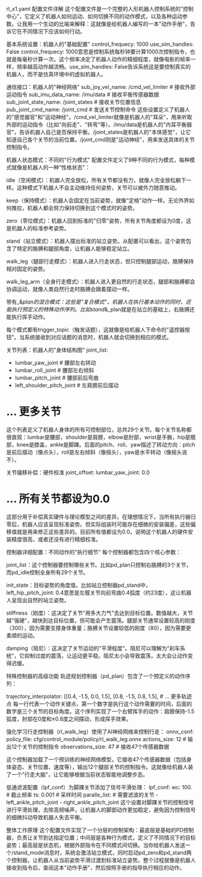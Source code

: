 rl_x1.yaml 配置文件详解
这个配置文件是一个完整的人形机器人控制系统的"控制中心"，它定义了机器人如何运动、如何切换不同的动作模式，以及各种运动参数。让我用一个生动的比喻来解释：这就像是给机器人编写的一本"动作手册"，告诉它在不同情况下应该如何行动。

基本系统设置：机器人的"基础配置"
<YAML>
control_frequecy: 1000
use_sim_handles: False
control_frequecy: 1000意思是控制系统每秒钟要计算1000次控制指令，也就是每毫秒计算一次。这个频率决定了机器人动作的精细程度，就像电影的帧率一样，频率越高动作越流畅。use_sim_handles: False告诉系统这是要控制真实的机器人，而不是仿真环境中的虚拟机器人。

通信接口：机器人的"神经网络"
<YAML>
sub_joy_vel_name: /cmd_vel_limiter      # 接收外部运动指令
sub_imu_data_name: /imu/data            # 接收平衡传感器数据
sub_joint_state_name: /joint_states     # 接收关节位置信息
pub_joint_cmd_name: /joint_cmd          # 发送关节控制命令
这些设置定义了机器人的"感觉器官"和"运动神经"。/cmd_vel_limiter就像是机器人的"耳朵"，用来听取外部的运动指令（比如"向前走"、"转弯"等）。/imu/data是机器人的"内耳平衡器官"，告诉机器人自己是否保持平衡。/joint_states是机器人的"本体感觉"，让它知道自己各个关节的当前位置。/joint_cmd则是"运动神经"，用来发送具体的关节控制指令。

机器人状态模式：不同的"行为模式"
配置文件定义了9种不同的行为模式，每种模式就像是机器人的一种"性格状态"：

idle（空闲模式）：机器人完全放松，所有关节都没有力，就像人完全放松躺下一样。这种模式下机器人不会主动维持任何姿势，关节可以被外力随意推动。

keep（保持模式）：机器人会固定在当前姿势，就像"定格"动作一样。无论外界如何推拉，机器人都会努力保持切换到这个模式时的姿势。

zero（零位模式）：机器人回到标准的"归零"姿势，所有关节角度都设为0度，这是机器人的标准参考姿势。

stand（站立模式）：机器人摆出标准的站立姿势。从配置可以看出，这个姿势包含了特定的胳膊和腿部角度，让机器人能够稳定站立。

walk_leg（腿部行走模式）：机器人进入行走状态，但只控制腿部运动，胳膊保持相对固定的姿势。

walk_leg_arm（全身行走模式）：机器人进入更自然的行走状态，腿部和胳膊都会协调运动，就像人类自然行走时胳膊会跟着摆动一样。

带有_&_plan的混合模式：这些是"复合模式"，机器人在执行基本动作的同时，还能执行预定义的特殊动作序列。比如stand_&_plan就是在站立的基础上，右胳膊还能执行挥手动作。

每个模式都有trigger_topic（触发话题），这就像是给机器人下命令的"遥控器按钮"。当系统接收到对应话题的消息时，机器人就会切换到相应的模式。

关节列表：机器人的"身体结构图"
<YAML>
joint_list:
  - lumbar_yaw_joint        # 腰部左右转动
  - lumbar_roll_joint       # 腰部左右倾斜
  - lumbar_pitch_joint      # 腰部前后弯曲
  - left_shoulder_pitch_joint  # 左肩膀前后摆动
  # ... 更多关节
这个列表定义了机器人身体的所有可控制部位，总共29个关节。每个关节名称都很直观：lumbar是腰部，shoulder是肩膀，elbow是肘部，wrist是手腕，hip是髋部，knee是膝盖，ankle是脚踝。后面的pitch、roll、yaw描述了转动方向：pitch是前后摆动（像点头），roll是左右倾斜（像摇头），yaw是水平转动（像摇头说不）。

关节偏移补偿：硬件校准
<YAML>
joint_offset:
  lumbar_yaw_joint: 0.0
  # ... 所有关节都设为0.0
这部分用于补偿真实硬件与理论模型之间的差异。在理想情况下，当所有执行器归零后，机器人应该呈现标准姿势。但实际组装时可能存在细微的安装偏差，这些偏移值就是用来修正这些差异的。目前所有值都设为0.0，说明这个机器人的硬件安装精度很高，或者还没有进行精细校准。

控制器详细配置：不同动作的"执行细节"
每个控制器都包含四个核心参数：

joint_list：这个控制器要控制哪些关节。比如pd_plan只控制右胳膊的3个关节，而pd_idle控制全身所有29个关节。

init_state：目标姿势的角度值。比如站立控制器pd_stand中，left_hip_pitch_joint: 0.4意思是左髋关节向前弯曲0.4弧度（约23度），这让机器人呈现出自然的站立姿势。

stiffness（刚度）：这决定了关节"用多大力气"去达到目标位置。数值越大，关节越"强硬"，越快到达目标位置，但可能会产生震荡。腿部关节通常设置较高的刚度（300），因为需要支撑身体重量；胳膊关节设置较低的刚度（80），因为需要更柔顺的运动。

damping（阻尼）：这决定了关节运动的"平滑程度"。阻尼可以理解为"刹车系统"，它抑制过度的震荡，让运动更平稳。阻尼太小会导致震荡，太大会让动作变得迟缓。

特殊控制器的高级功能
轨迹规划控制器（pd_plan）包含了一个预定义的动作序列：

<YAML>
trajectory_interpolator: [[0.4, -1.5,  0.0, 1.5],
                         [0.8, -1.5,  0.8, 1.5],
                         # ... 更多轨迹点
每一行代表一个动作关键点，第一个数字是执行这个动作需要的时间，后面的数字是三个关节的目标角度。这个序列实现了一个右臂挥手的动作：肩膀保持-1.5弧度，肘部在0度和±0.8度之间摆动，形成挥手效果。

强化学习行走控制器（rl_walk_leg）使用了AI神经网络来控制行走：
<YAML>
onnx_conf:
  policy_file: cfg/control_module/policy/rl_walk_leg.onnx
  actions_size: 12        # 输出12个关节的控制指令
  observations_size: 47   # 接收47个传感器数据
  
这个控制器加载了一个预训练的神经网络模型，它接收47个传感器数据（包括身体姿态、关节位置、速度等），输出12个腿部关节的控制指令。这就像给机器人装了一个"行走大脑"，让它能够根据当前状态智能地调整步态。

低通滤波配置（lpf_conf）为脚踝关节添加了信号平滑处理：
<YAML>
lpf_conf:
  wc: 100.        # 截止频率
  ts: 0.001       # 采样时间
  paralle_list:   # 需要滤波的关节
    - left_ankle_pitch_joint
    - right_ankle_pitch_joint
这个设置对脚踝关节的控制信号进行平滑处理，去除高频噪声，让机器人的脚部动作更加稳定，避免因为控制信号的细微抖动导致机器人失去平衡。

整体工作原理
这个配置文件实现了一个分层的控制架构：最底层是基础的PD控制器，负责让关节到达指定位置；中间层是各种行为模式，定义了不同情况下的目标姿势；最高层是状态机，根据外部指令在不同模式间切换。当你给机器人发送一个/stand_mode消息时，系统会激活站立模式，同时启动pd_zero和pd_stand两个控制器，让机器人从当前姿势平滑过渡到标准站立姿势。整个过程就像是机器人接收到指令后，查阅这本"动作手册"，然后按照手册的指导执行相应的动作。